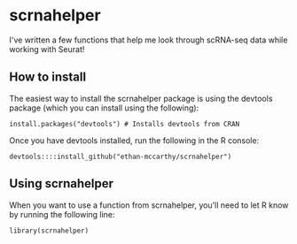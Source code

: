 # scrnahelper
I've written a few functions that help me look through scRNA-seq data while working with Seurat!

## How to install
The easiest way to install the scrnahelper package is using the devtools package (which you can install using the following):
```
install.packages("devtools") # Installs devtools from CRAN
```

Once you have devtools installed, run the following in the R console:
```
devtools::::install_github("ethan-mccarthy/scrnahelper")
```

## Using scrnahelper
When you want to use a function from scrnahelper, you'll need to let R know by running the following line:
```
library(scrnahelper)
```
